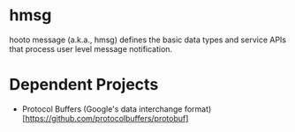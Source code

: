 # hmsg

hooto message (a.k.a., hmsg) defines the basic data types and service APIs that process user level message notification.


# Dependent Projects

* Protocol Buffers (Google's data interchange format) [https://github.com/protocolbuffers/protobuf]


